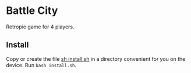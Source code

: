 # Battle City

Retropie game for 4 players.

## Install

Copy or create the file [sh install.sh](https://github.com/Nortido/battle-city/blob/feature/retropie_configuration/install.sh) in a directory convenient for you on the device.
Run `bash install.sh`.

